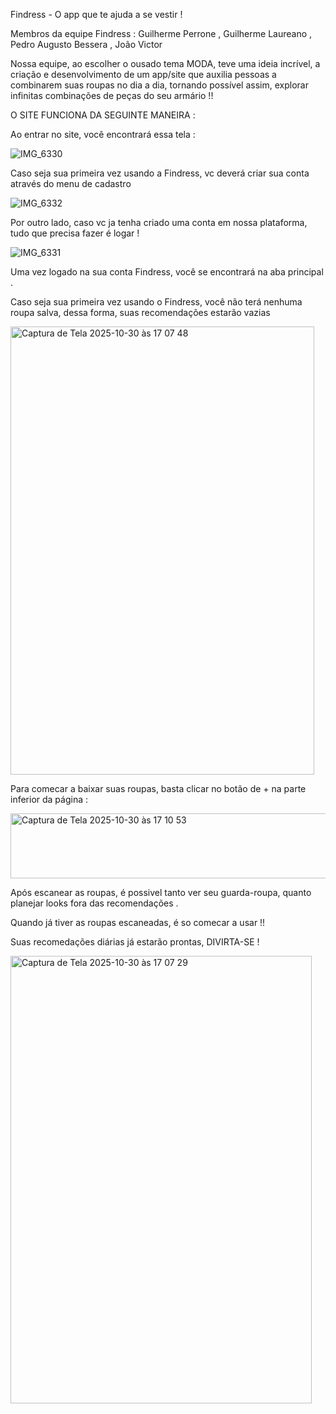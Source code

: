 Findress -  O app que te ajuda a se vestir ! 




Membros da equipe Findress : 
   Guilherme Perrone ,
   Guilherme Laureano ,
   Pedro Augusto Bessera ,
   João Victor 




   Nossa equipe, ao escolher o ousado tema MODA, teve  uma ideia incrível, a criação e desenvolvimento de um app/site que auxilia pessoas a combinarem suas roupas no dia a dia, tornando possível assim, explorar infinitas combinações de peças do seu armário !! 


O SITE FUNCIONA DA SEGUINTE MANEIRA :

   

   Ao entrar no site, você encontrará essa tela : 

   ![IMG_6330](https://github.com/user-attachments/assets/0d0a3750-e848-47be-9eb1-43c7c4dd968e)


   Caso seja sua primeira vez usando a Findress, vc deverá criar sua conta através do menu de cadastro 
  
  ![IMG_6332](https://github.com/user-attachments/assets/2236ebb7-62e6-466f-b02f-ba781af5293d)



   Por outro lado, caso vc ja tenha criado uma conta em nossa plataforma, tudo que precisa fazer é logar !

   ![IMG_6331](https://github.com/user-attachments/assets/18fd10f0-0e4b-4780-89de-887adc41130e)


   Uma vez logado na sua conta Findress, você se encontrará na aba principal .

   Caso seja sua primeira vez usando o Findress, você não terá nenhuma roupa salva, dessa forma, suas recomendações estarão vazias 

   <img width="486" height="717" alt="Captura de Tela 2025-10-30 às 17 07 48" src="https://github.com/user-attachments/assets/932fe900-ebd3-41a7-9d6e-504ccde2dcdc" />

   Para comecar a baixar suas roupas, basta clicar no botão de + na parte inferior da página :

   <img width="622" height="104" alt="Captura de Tela 2025-10-30 às 17 10 53" src="https://github.com/user-attachments/assets/6045a85e-9e26-4f4d-b309-b2ae3964d958" />

   Após escanear as roupas, é possivel tanto ver seu guarda-roupa, quanto planejar looks fora das recomendações . 


   Quando já tiver as roupas escaneadas, é so comecar a usar !! 

   Suas recomedações diárias já estarão prontas, DIVIRTA-SE ! 

   <img width="482" height="716" alt="Captura de Tela 2025-10-30 às 17 07 29" src="https://github.com/user-attachments/assets/ad336ef6-af4e-4dac-a1bc-d9abea282180" />


   

   


  
